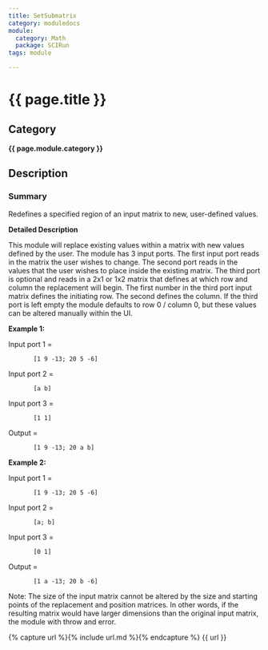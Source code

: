 ```yaml
---
title: SetSubmatrix
category: moduledocs
module:
  category: Math
  package: SCIRun
tags: module

---
```


# {{ page.title }}

## Category

**{{ page.module.category }}**

## Description

### Summary

Redefines a specified region of an input matrix to new, user-defined values.

**Detailed Description**

This module will replace existing values within a matrix with new values defined by the user. The module has 3 input ports. The first input port reads in the matrix the user wishes to change. The second port reads in the values that the user wishes to place inside the existing matrix. The third port is optional and reads in a 2x1 or 1x2 matrix that defines at which row and column the replacement will begin. The first number in the third port input matrix defines the initiating row. The second defines the column. If the third port is left empty the module defaults to row 0 / column 0, but these values can be altered manually within the UI.

**Example 1:**

Input port 1 = 

```
       [1 9 -13; 20 5 -6]
```

Input port 2 = 

```
       [a b]
```

Input port 3 = 

```
       [1 1]
```

Output = 

```
       [1 9 -13; 20 a b]
```


**Example 2:**

Input port 1 = 

```
       [1 9 -13; 20 5 -6]
```

Input port 2 = 

```
       [a; b]
```

Input port 3 = 

```
       [0 1]
```

Output = 

```
       [1 a -13; 20 b -6]
```


Note: The size of the input matrix cannot be altered by the size and starting points of the replacement and position matrices. In other words, if the resulting matrix would have larger dimensions than the original input matrix, the module with throw and error.

{% capture url %}{% include url.md %}{% endcapture %}
{{ url }}
